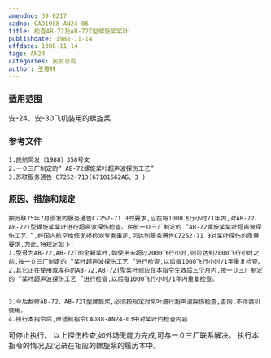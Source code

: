 ```yaml
---
amendno: 39-0217
cadno: CAD1988-AN24-06
title: 检查AB-72及AB-72T型螺旋桨桨叶
publishdate: 1988-11-14
effdate: 1988-11-14
tags: AN24
categories: 民航总局
author: 王春林
---
```


### 适用范围 
安-24、安-30飞机装用的螺旋桨

### 参考文件
    1.民航局发〔1988〕358号文
    2.一０三厂制定的“ AB-72螺旋桨叶超声波探伤工艺”
    3.苏联服务通告 C7252-71Э(67101562АБ、Э ) 


### 原因、措施和规定 
    按苏联75年7月颁发的服务通告C7252-71 Э的要求,应在每1000飞行小时/1年内,对AB-72、AB-72T型螺旋桨桨叶进行超声波探伤检查。民航一０三厂制定的 “AB-72螺旋桨桨叶超声波探伤工艺 ”,经国内航空维修无损检测专家审定,可达到服务通告C7252-71 Э对桨叶探伤的质量要求,为此,特规定如下: 
    1.型号为AB-72,AB-72T的全新桨叶,如使用未超过2000飞行小时,则可达到2000飞行小时之前,按一０三厂制定的 “桨叶超声波探伤工艺 ”进行检查,以后每1000飞行小时/1年重复检查。 
    2.其它正在使用或库存的AB-72,AB-72T型桨叶则应在本指令生效后三个月内,按一０三厂制定的 “桨叶超声波探伤工艺 ”进行检查,以后每1000飞行小时/1年内重复检查。 

  
    3.今后翻修AB-72、AB-72T型螺旋桨,必须按规定对桨叶进行超声波探伤检查,否则,不得装机使用。 
    4.执行本指令后,原适航指令CAD88-AN24-03中对桨叶的检查内容
可停止执行。     以上探伤检查,如外场无能力完成,可与一０三厂联系解决。     执行本指令的情况,应记录在相应的螺旋桨的履历本中。
